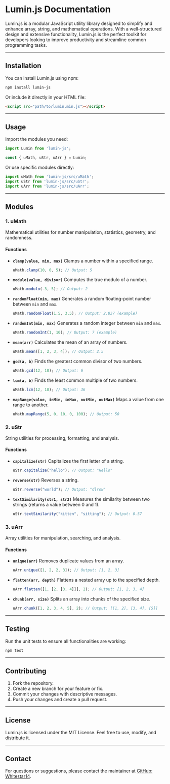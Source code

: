 # Lumin.js Documentation

Lumin.js is a modular JavaScript utility library designed to simplify and enhance array, string, and mathematical operations. With a well-structured design and extensive functionality, Lumin.js is the perfect toolkit for developers looking to improve productivity and streamline common programming tasks.

---

## Installation

You can install Lumin.js using npm:

```bash
npm install lumin-js
```

Or include it directly in your HTML file:

```html
<script src="path/to/lumin.min.js"></script>
```

---

## Usage

Import the modules you need:

```javascript
import Lumin from 'lumin-js';

const { uMath, uStr, uArr } = Lumin;
```

Or use specific modules directly:

```javascript
import uMath from 'lumin-js/src/uMath';
import uStr from 'lumin-js/src/uStr';
import uArr from 'lumin-js/src/uArr';
```

---

## Modules

### 1. uMath

Mathematical utilities for number manipulation, statistics, geometry, and randomness.

#### Functions

- **`clamp(value, min, max)`**
  Clamps a number within a specified range.
  
  ```javascript
  uMath.clamp(10, 0, 5); // Output: 5
  ```

- **`modulo(value, divisor)`**
  Computes the true modulo of a number.
  
  ```javascript
  uMath.modulo(-3, 5); // Output: 2
  ```

- **`randomFloat(min, max)`**
  Generates a random floating-point number between `min` and `max`.
  
  ```javascript
  uMath.randomFloat(1.5, 3.5); // Output: 2.837 (example)
  ```

- **`randomInt(min, max)`**
  Generates a random integer between `min` and `max`.
  
  ```javascript
  uMath.randomInt(1, 10); // Output: 7 (example)
  ```

- **`mean(arr)`**
  Calculates the mean of an array of numbers.
  
  ```javascript
  uMath.mean([1, 2, 3, 4]); // Output: 2.5
  ```

- **`gcd(a, b)`**
  Finds the greatest common divisor of two numbers.
  
  ```javascript
  uMath.gcd(12, 18); // Output: 6
  ```

- **`lcm(a, b)`**
  Finds the least common multiple of two numbers.
  
  ```javascript
  uMath.lcm(12, 18); // Output: 36
  ```

- **`mapRange(value, inMin, inMax, outMin, outMax)`**
  Maps a value from one range to another.
  
  ```javascript
  uMath.mapRange(5, 0, 10, 0, 100); // Output: 50
  ```

### 2. uStr

String utilities for processing, formatting, and analysis.

#### Functions

- **`capitalize(str)`**
  Capitalizes the first letter of a string.
  
  ```javascript
  uStr.capitalize("hello"); // Output: "Hello"
  ```

- **`reverse(str)`**
  Reverses a string.
  
  ```javascript
  uStr.reverse("world"); // Output: "dlrow"
  ```

- **`textSimilarity(str1, str2)`**
  Measures the similarity between two strings (returns a value between 0 and 1).
  
  ```javascript
  uStr.textSimilarity("kitten", "sitting"); // Output: 0.57
  ```

### 3. uArr

Array utilities for manipulation, searching, and analysis.

#### Functions

- **`unique(arr)`**
  Removes duplicate values from an array.
  
  ```javascript
  uArr.unique([1, 2, 2, 3]); // Output: [1, 2, 3]
  ```

- **`flatten(arr, depth)`**
  Flattens a nested array up to the specified depth.
  
  ```javascript
  uArr.flatten([1, [2, [3, 4]]], 2); // Output: [1, 2, 3, 4]
  ```

- **`chunk(arr, size)`**
  Splits an array into chunks of the specified size.
  
  ```javascript
  uArr.chunk([1, 2, 3, 4, 5], 2); // Output: [[1, 2], [3, 4], [5]]
  ```

---

## Testing

Run the unit tests to ensure all functionalities are working:

```bash
npm test
```

---

## Contributing

1. Fork the repository.
2. Create a new branch for your feature or fix.
3. Commit your changes with descriptive messages.
4. Push your changes and create a pull request.

---

## License

Lumin.js is licensed under the MIT License. Feel free to use, modify, and distribute it.

---

## Contact

For questions or suggestions, please contact the maintainer at [GitHub: Whitestar14](https://github.com/Whitestar14).

